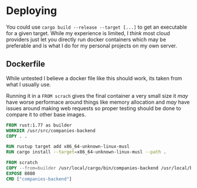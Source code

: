 # Deploying

You could use `cargo build --release --target [...]` to get an executable for a given target. While my experience is limited, I _think_ most cloud providers just let you directly run docker containers which may be preferable and is what I do for my personal projects on my own server.

## Dockerfile

While untested I believe a docker file like this should work, its taken from what I usually use.

Running it in a `FROM scrach` gives the final container a very small size it _may_ have worse performace around things like memory allocation and _may_ have issues around making web requests so proper testing should be done to compare it to other base images.

```Dockerfile
FROM rust:1.77 as builder
WORKDIR /usr/src/companies-backend
COPY . .

RUN rustup target add x86_64-unknown-linux-musl
RUN cargo install --target=x86_64-unknown-linux-musl --path .

FROM scratch
COPY --from=builder /usr/local/cargo/bin/companies-backend /usr/local/bin/companies-backend
EXPOSE 8080
CMD ["companies-backend"]
```
